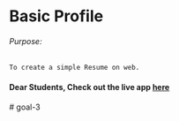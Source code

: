 # Basic Profile

###### Purpose:
    To create a simple Resume on web.

#### Dear Students, Check out the live app [here](https://chakradhar-brs.github.io/goal-3/) 
 #   g o a l - 3 
 
 
